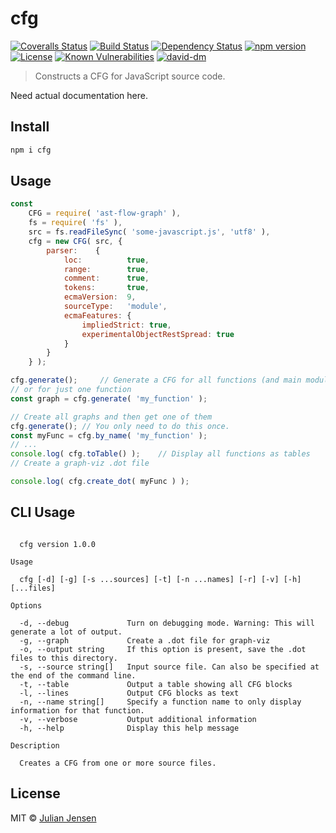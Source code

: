 # cfg

[![Coveralls Status][coveralls-image]][coveralls-url]
[![Build Status][travis-image]][travis-url]
[![Dependency Status][depstat-image]][depstat-url]
[![npm version][npm-image]][npm-url]
[![License][license-image]][license-url]
[![Known Vulnerabilities][snyk-image]][snyk-url]
[![david-dm][david-dm-image]][david-dm-url]

> Constructs a CFG for JavaScript source code.

Need actual documentation here.

## Install

```sh
npm i cfg
```

## Usage

```js
const 
    CFG = require( 'ast-flow-graph' ),
    fs = require( 'fs' ),
    src = fs.readFileSync( 'some-javascript.js', 'utf8' ),
    cfg = new CFG( src, {
        parser:    {
            loc:          true,
            range:        true,
            comment:      true,
            tokens:       true,
            ecmaVersion:  9,
            sourceType:   'module',
            ecmaFeatures: {
                impliedStrict: true,
                experimentalObjectRestSpread: true
            }
        }
    } );

cfg.generate();     // Generate a CFG for all functions (and main module)
// or for just one function
const graph = cfg.generate( 'my_function' );

// Create all graphs and then get one of them
cfg.generate(); // You only need to do this once.
const myFunc = cfg.by_name( 'my_function' );
// ...
console.log( cfg.toTable() );    // Display all functions as tables
// Create a graph-viz .dot file

console.log( cfg.create_dot( myFunc ) );
```

## CLI Usage

```

  cfg version 1.0.0

Usage

  cfg [-d] [-g] [-s ...sources] [-t] [-n ...names] [-r] [-v] [-h] [...files]

Options

  -d, --debug             Turn on debugging mode. Warning: This will generate a lot of output.
  -g, --graph             Create a .dot file for graph-viz
  -o, --output string     If this option is present, save the .dot files to this directory.
  -s, --source string[]   Input source file. Can also be specified at the end of the command line.
  -t, --table             Output a table showing all CFG blocks
  -l, --lines             Output CFG blocks as text
  -n, --name string[]     Specify a function name to only display information for that function.
  -v, --verbose           Output additional information
  -h, --help              Display this help message

Description

  Creates a CFG from one or more source files.
```

## License

MIT © [Julian Jensen](https://github.com/julianjensen/cfg)

[coveralls-url]: https://coveralls.io/github/julianjensen/cfg?branch=master
[coveralls-image]: https://coveralls.io/repos/github/julianjensen/cfg/badge.svg?branch=master

[travis-url]: https://travis-ci.org/julianjensen/cfg
[travis-image]: http://img.shields.io/travis/julianjensen/cfg.svg

[depstat-url]: https://gemnasium.com/github.com/julianjensen/cfg
[depstat-image]: https://gemnasium.com/badges/github.com/julianjensen/cfg.svg

[npm-url]: https://badge.fury.io/js/cfg
[npm-image]: https://badge.fury.io/js/cfg.svg

[license-url]: https://github.com/julianjensen/cfg/blob/master/LICENSE
[license-image]: https://img.shields.io/badge/license-MIT-brightgreen.svg

[snyk-url]: https://snyk.io/test/github/julianjensen/cfg
[snyk-image]: https://snyk.io/test/github/julianjensen/cfg/badge.svg

[david-dm-url]: https://david-dm.org/julianjensen/cfg
[david-dm-image]: https://david-dm.org/julianjensen/cfg.svg

